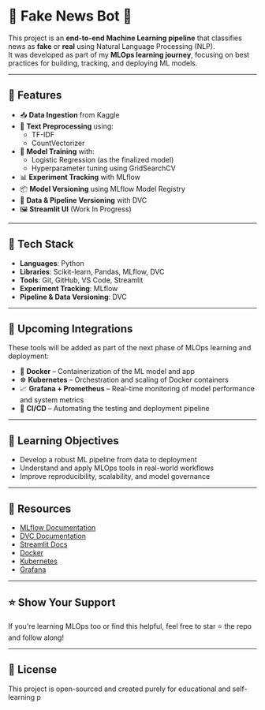 # 📰 Fake News Bot 🤖

This project is an **end-to-end Machine Learning pipeline** that classifies news as **fake** or **real** using Natural Language Processing (NLP).  
It was developed as part of my **MLOps learning journey**, focusing on best practices for building, tracking, and deploying ML models.

---

## 🚀 Features

- 📥 **Data Ingestion** from Kaggle
- 🧹 **Text Preprocessing** using:
  - TF-IDF
  - CountVectorizer
- 🧠 **Model Training** with:
  - Logistic Regression (as the finalized model)
  - Hyperparameter tuning using GridSearchCV
- 📊 **Experiment Tracking** with MLflow
- 📦 **Model Versioning** using MLflow Model Registry
- 📁 **Data & Pipeline Versioning** with DVC
- 🖼️ **Streamlit UI** (Work In Progress)

---

## 🧰 Tech Stack

- **Languages**: Python  
- **Libraries**: Scikit-learn, Pandas, MLflow, DVC  
- **Tools**: Git, GitHub, VS Code, Streamlit  
- **Experiment Tracking**: MLflow  
- **Pipeline & Data Versioning**: DVC

---

## 🔮 Upcoming Integrations

These tools will be added as part of the next phase of MLOps learning and deployment:

- 🐳 **Docker** – Containerization of the ML model and app
- ☸️ **Kubernetes** – Orchestration and scaling of Docker containers
- 📈 **Grafana + Prometheus** – Real-time monitoring of model performance and system metrics
- 🔁 **CI/CD** – Automating the testing and deployment pipeline

---

## 🎯 Learning Objectives

- Develop a robust ML pipeline from data to deployment
- Understand and apply MLOps tools in real-world workflows
- Improve reproducibility, scalability, and model governance

---


## 📁 Resources

- [MLflow Documentation](https://mlflow.org/docs/latest/index.html)
- [DVC Documentation](https://dvc.org/doc)
- [Streamlit Docs](https://docs.streamlit.io/)
- [Docker](https://docs.docker.com/)
- [Kubernetes](https://kubernetes.io/docs/home/)
- [Grafana](https://grafana.com/docs/)

---

## ⭐️ Show Your Support

If you're learning MLOps too or find this helpful, feel free to star ⭐ the repo and follow along!

---

## 📜 License

This project is open-sourced and created purely for educational and self-learning p
